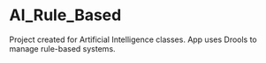 # AI_Rule_Based
Project created for Artificial Intelligence classes.
App uses Drools to manage rule-based systems.

